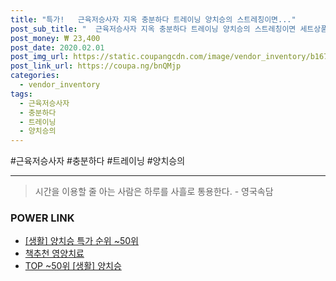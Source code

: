 ```yaml
--- 
title: "특가!   근육저승사자 지옥 충분하다 트레이닝 양치승의 스트레칭이면..." 
post_sub_title: "  근육저승사자 지옥 충분하다 트레이닝 양치승의 스트레칭이면 세트상품" 
post_money: ₩ 23,400 
post_date: 2020.02.01 
post_img_url: https://static.coupangcdn.com/image/vendor_inventory/b167/ca0ea5ec25c28852ccb689fb8c44498362e61a590493624712a47feaa7a7.jpg 
post_link_url: https://coupa.ng/bnQMjp 
categories: 
  - vendor_inventory 
tags: 
  - 근육저승사자 
  - 충분하다 
  - 트레이닝 
  - 양치승의 
--- 
```

  #근육저승사자 #충분하다 #트레이닝 #양치승의 
<hr> 

> 시간을 이용할 줄 아는 사람은 하루를 사흘로 통용한다. - 영국속담 


### POWER LINK

* <a href="https://blog.naver.com/sakai111/221792731998" target="_blank"> [생활] 양치승 특가 순위 ~50위</a>
* <a href="https://blog.naver.com/fasyy4321/221791191020" target="_blank">책추천 영양치료</a>
* <a href="https://blog.naver.com/an0733/221792731979" target="_blank"> TOP ~50위 [생활] 양치승</a>
